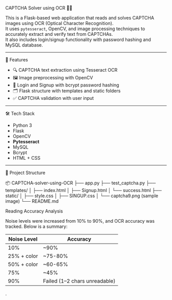  CAPTCHA Solver using OCR 🔐🧠

This is a Flask-based web application that reads and solves CAPTCHA images using OCR (Optical Character Recognition).  
It uses `pytesseract`, OpenCV, and image processing techniques to accurately extract and verify text from CAPTCHAs.  
It also includes login/signup functionality with password hashing and MySQL database.

---

 🚀 Features

- 🔍 CAPTCHA text extraction using Tesseract OCR
- 🖼️ Image preprocessing with OpenCV
- 🧾 Login and Signup with bcrypt password hashing
- 🗂️ Flask structure with templates and static folders
- ✅ CAPTCHA validation with user input

---

 🛠️ Tech Stack

- Python 3
- Flask
- OpenCV
- **Pytesseract**
- MySQL
- Bcrypt
- HTML + CSS

---

 📁 Project Structure

📦 CAPTCHA-solver-using-OCR
├── app.py
├── test_captcha.py
├── templates/
│ ├── index.html
│ ├── Signup.html
│ └── success.html 
├── static/
│ ├── style.css
│ ├── SINGUP.css
│ └── captcha9.png (sample image)
└── README.md

 Reading Accuracy Analysis

Noise levels were increased from 10% to 90%, and OCR accuracy was tracked. Below is a summary:

| Noise Level | Accuracy         |
|-------------|------------------|
| 10%         | ~90%             |
| 25% + color | ~75-80%          |
| 50% + color | ~60-65%          |
| 75%         | ~45%             |
| 90%         | Failed (1–2 chars unreadable) |

 
 .
 

